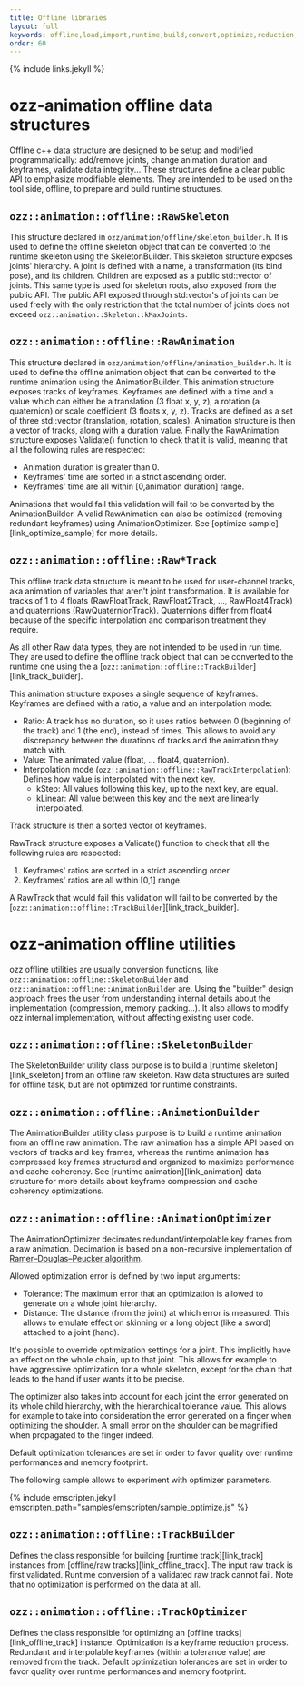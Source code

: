 ```yaml
---
title: Offline libraries
layout: full
keywords: offline,load,import,runtime,build,convert,optimize,reduction,compress,quantize
order: 60
---
```


{% include links.jekyll %}

ozz-animation offline data structures
=====================================

Offline c++ data structure are designed to be setup and modified programmatically: add/remove joints, change animation duration and keyframes, validate data integrity... These structures define a clear public API to emphasize modifiable elements. They are intended to be used on the tool side, offline, to prepare and build runtime structures.

`ozz::animation::offline::RawSkeleton`
--------------------------------------

This structure declared in `ozz/animation/offline/skeleton_builder.h`. It is used to define the offline skeleton object that can be converted to the runtime skeleton using the SkeletonBuilder.
This skeleton structure exposes joints' hierarchy. A joint is defined with a name, a transformation (its bind pose), and its children. Children are exposed as a public std::vector of joints. This same type is used for skeleton roots, also exposed from the public API.
The public API exposed through std:vector's of joints can be used freely with the only restriction that the total number of joints does not exceed `ozz::animation::Skeleton::kMaxJoints`.

`ozz::animation::offline::RawAnimation`
---------------------------------------

This structure declared in `ozz/animation/offline/animation_builder.h`. It is used to define the offline animation object that can be converted to the runtime animation using the AnimationBuilder.
This animation structure exposes tracks of keyframes. Keyframes are defined with a time and a value which can either be a translation (3 float x, y, z), a rotation (a quaternion) or scale coefficient (3 floats x, y, z). Tracks are defined as a set of three std::vector (translation, rotation, scales). Animation structure is then a vector of tracks, along with a duration value.
Finally the RawAnimation structure exposes Validate() function to check that it is valid, meaning that all the following rules are respected:

- Animation duration is greater than 0.
- Keyframes' time are sorted in a strict ascending order.
- Keyframes' time are all within [0,animation duration] range.

Animations that would fail this validation will fail to be converted by the AnimationBuilder.
A valid RawAnimation can also be optimized (removing redundant keyframes) using AnimationOptimizer. See [optimize sample][link_optimize_sample] for more details.

`ozz::animation::offline::Raw*Track`
---------------------------------------

This offline track data structure is meant to be used for user-channel tracks, aka animation of variables that aren't joint transformation. It is available for tracks of 1 to 4 floats (RawFloatTrack, RawFloat2Track, ..., RawFloat4Track) and quaternions (RawQuaternionTrack). Quaternions differ from float4 because of the specific interpolation and comparison treatment they require.

As all other Raw data types, they are not intended to be used in run time. They are used to define the offline track object that can be converted to the runtime one using the a [`ozz::animation::offline::TrackBuilder`][link_track_builder].

This animation structure exposes a single sequence of keyframes. Keyframes are defined with a ratio, a value and an interpolation mode:
- Ratio: A track has no duration, so it uses ratios between 0 (beginning of the track) and 1 (the end), instead of times. This allows to avoid any discrepancy between the durations of tracks and the animation they match with.
- Value: The animated value (float, ... float4, quaternion).
- Interpolation mode (`ozz::animation::offline::RawTrackInterpolation`): Defines how value is interpolated with the next key.
  - kStep: All values following this key, up to the next key, are equal.
  - kLinear: All value between this key and the next are linearly interpolated.

Track structure is then a sorted vector of keyframes.

RawTrack structure exposes a Validate() function to check that all the following rules are respected:
1. Keyframes' ratios are sorted in a strict ascending order.
2. Keyframes' ratios are all within [0,1] range.

A RawTrack that would fail this validation will fail to be converted by the [`ozz::animation::offline::TrackBuilder`][link_track_builder].

ozz-animation offline utilities
===============================

ozz offline utilities are usually conversion functions, like `ozz::animation::offline::SkeletonBuilder` and `ozz::animation::offline::AnimationBuilder` are. Using the "builder" design approach frees the user from understanding internal details about the implementation (compression, memory packing...). It also allows to modify ozz internal implementation, without affecting existing user code.

`ozz::animation::offline::SkeletonBuilder`
------------------------------------------

The SkeletonBuilder utility class purpose is to build a [runtime skeleton][link_skeleton] from an offline raw skeleton. Raw data structures are suited for offline task, but are not optimized for runtime constraints.

`ozz::animation::offline::AnimationBuilder`
-------------------------------------------

The AnimationBuilder utility class purpose is to build a runtime animation from an offline raw animation. The raw animation has a simple API based on vectors of tracks and key frames, whereas the runtime animation has compressed key frames structured and organized to maximize performance and cache coherency. See [runtime animation][link_animation] data structure for more details about keyframe compression and cache coherency optimizations.

`ozz::animation::offline::AnimationOptimizer`
---------------------------------------------

The AnimationOptimizer decimates redundant/interpolable key frames from a raw animation. Decimation is based on a non-recursive implementation of [Ramer–Douglas–Peucker algorithm](https://en.wikipedia.org/wiki/Ramer%E2%80%93Douglas%E2%80%93Peucker_algorithm).

Allowed optimization error is defined by two input arguments:

- Tolerance: The maximum error that an optimization is allowed to generate on a whole joint hierarchy.
- Distance: The distance (from the joint) at which error is measured. This allows to emulate effect on skinning or a long object (like a sword) attached to a joint (hand).

It's possible to override optimization settings for a joint. This implicitly have an effect on the whole chain, up to that joint. This allows for example to have aggressive optimization for a whole skeleton, except for the chain that leads to the hand if user wants it to be precise. 

The optimizer also takes into account for each joint the error generated on its whole child hierarchy, with the hierarchical tolerance value. This allows for example to take into consideration the error generated on a finger when optimizing the shoulder. A small error on the shoulder can be magnified when propagated to the finger indeed.

Default optimization tolerances are set in order to favor quality over runtime performances and memory footprint.

The following sample allows to experiment with optimizer parameters.

{% include emscripten.jekyll emscripten_path="samples/emscripten/sample_optimize.js" %}

`ozz::animation::offline::TrackBuilder`
---------------------------------------

Defines the class responsible for building [runtime track][link_track] instances from [offline/raw tracks][link_offline_track]. The input raw track is first validated. Runtime conversion of a validated raw track cannot fail. Note that no optimization is performed on the data at all.

`ozz::animation::offline::TrackOptimizer`
-----------------------------------------

Defines the class responsible for optimizing an [offline tracks][link_offline_track] instance. Optimization is a keyframe reduction process. Redundant and interpolable keyframes (within a tolerance value) are removed from the track.
Default optimization tolerances are set in order to favor quality over runtime performances and memory footprint.